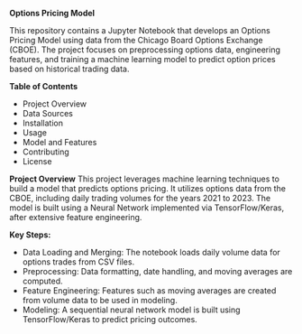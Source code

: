 **Options Pricing Model**

This repository contains a Jupyter Notebook that develops an Options Pricing Model using data from the Chicago Board Options Exchange (CBOE). The project focuses on preprocessing options data, engineering features, and training a machine learning model to predict option prices based on historical trading data.

**Table of Contents**
- Project Overview
- Data Sources
- Installation
- Usage
- Model and Features
- Contributing
- License

**Project Overview**
This project leverages machine learning techniques to build a model that predicts options pricing. It utilizes options data from the CBOE, including daily trading volumes for the years 2021 to 2023. The model is built using a Neural Network implemented via TensorFlow/Keras, after extensive feature engineering.

**Key Steps:**
- Data Loading and Merging: The notebook loads daily volume data for options trades from CSV files.
- Preprocessing: Data formatting, date handling, and moving averages are computed.
- Feature Engineering: Features such as moving averages are created from volume data to be used in modeling.
- Modeling: A sequential neural network model is built using TensorFlow/Keras to predict pricing outcomes.
